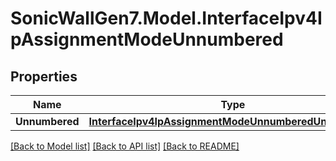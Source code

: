 # SonicWallGen7.Model.InterfaceIpv4IpAssignmentModeUnnumbered

## Properties

Name | Type | Description | Notes
------------ | ------------- | ------------- | -------------
**Unnumbered** | [**InterfaceIpv4IpAssignmentModeUnnumberedUnnumbered**](InterfaceIpv4IpAssignmentModeUnnumberedUnnumbered.md) |  | [optional] 

[[Back to Model list]](../README.md#documentation-for-models) [[Back to API list]](../README.md#documentation-for-api-endpoints) [[Back to README]](../README.md)

